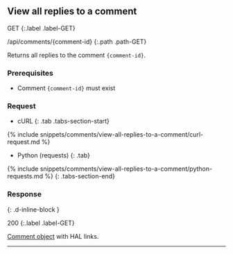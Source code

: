 ## View all replies to a comment

GET
{:.label .label-GET}

/api/comments/{comment-id}
{:.path .path-GET}

Returns all replies to the comment `{comment-id}`.

### Prerequisites

- Comment `{comment-id}` must exist

### Request

- cURL
{: .tab .tabs-section-start}

{% include snippets/comments/view-all-replies-to-a-comment/curl-request.md %}

- Python (requests)
{: .tab}

{% include snippets/comments/view-all-replies-to-a-comment/python-requests.md %}
{: .tabs-section-end}

### Response
{: .d-inline-block }

200
{:.label .label-GET}

[Comment object](#comment-object) with HAL links.

---
